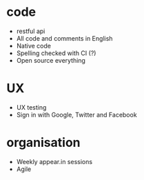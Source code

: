 # code
* restful api
* All code and comments in English
* Native code
* Spelling checked with CI (?)
* Open source everything

# UX

* UX testing
* Sign in with Google, Twitter and Facebook

# organisation

* Weekly appear.in sessions
* Agile
